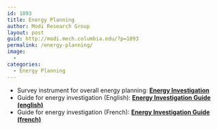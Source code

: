 ```yaml
---
id: 1093
title: Energy Planning
author: Modi Research Group
layout: post
guid: http://modi.mech.columbia.edu/?p=1093
permalink: /energy-planning/
image:
  - 
categories:
  - Energy Planning
---
```

  * Survey instrument for overall energy planning: **[Energy Investigation][1]**
  * Guide for energy investigation (English): **[Energy Investigation Guide (english)][2]**
  * Guide for energy investigation (French): **[Energy Investigation Guide (french)][3]**

 [1]: /assets/images/blog/2013/06/Energy-Investigation.doc
 [2]: /assets/images/blog/2013/06/Energy-Investigation-Guide-english.doc
 [3]: /assets/images/blog/2013/06/Energy-Investigation-Guide-french.doc